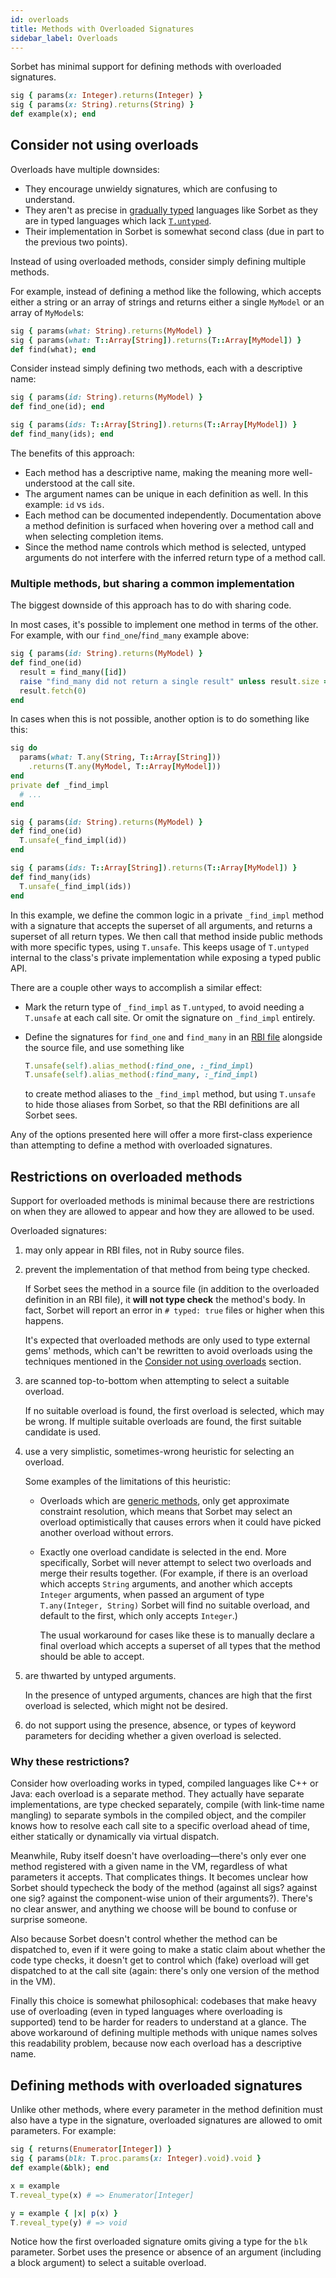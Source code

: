 ```yaml
---
id: overloads
title: Methods with Overloaded Signatures
sidebar_label: Overloads
---
```


Sorbet has minimal support for defining methods with overloaded signatures.

```ruby
sig { params(x: Integer).returns(Integer) }
sig { params(x: String).returns(String) }
def example(x); end
```

## Consider not using overloads

Overloads have multiple downsides:

- They encourage unwieldy signatures, which are confusing to understand.
- They aren't as precise in [gradually typed](gradual.md) languages like Sorbet
  as they are in typed languages which lack [`T.untyped`](untyped.md).
- Their implementation in Sorbet is somewhat second class (due in part to the
  previous two points).

Instead of using overloaded methods, consider simply defining multiple methods.

For example, instead of defining a method like the following, which accepts
either a string or an array of strings and returns either a single `MyModel` or
an array of `MyModel`s:

```ruby
sig { params(what: String).returns(MyModel) }
sig { params(what: T::Array[String]).returns(T::Array[MyModel]) }
def find(what); end
```

Consider instead simply defining two methods, each with a descriptive name:

```ruby
sig { params(id: String).returns(MyModel) }
def find_one(id); end

sig { params(ids: T::Array[String]).returns(T::Array[MyModel]) }
def find_many(ids); end
```

The benefits of this approach:

- Each method has a descriptive name, making the meaning more well-understood at
  the call site.
- The argument names can be unique in each definition as well. In this example:
  `id` vs `ids`.
- Each method can be documented independently. Documentation above a method
  definition is surfaced when hovering over a method call and when selecting
  completion items.
- Since the method name controls which method is selected, untyped arguments do
  not interfere with the inferred return type of a method call.

### Multiple methods, but sharing a common implementation

The biggest downside of this approach has to do with sharing code.

In most cases, it's possible to implement one method in terms of the other. For
example, with our `find_one`/`find_many` example above:

```ruby
sig { params(id: String).returns(MyModel) }
def find_one(id)
  result = find_many([id])
  raise "find_many did not return a single result" unless result.size == 1
  result.fetch(0)
end
```

In cases when this is not possible, another option is to do something like this:

```ruby
sig do
  params(what: T.any(String, T::Array[String]))
    .returns(T.any(MyModel, T::Array[MyModel]))
end
private def _find_impl
  # ...
end

sig { params(id: String).returns(MyModel) }
def find_one(id)
  T.unsafe(_find_impl(id))
end

sig { params(ids: T::Array[String]).returns(T::Array[MyModel]) }
def find_many(ids)
  T.unsafe(_find_impl(ids))
end
```

In this example, we define the common logic in a private `_find_impl` method
with a signature that accepts the superset of all arguments, and returns a
superset of all return types. We then call that method inside public methods
with more specific types, using `T.unsafe`. This keeps usage of `T.untyped`
internal to the class's private implementation while exposing a typed public
API.

There are a couple other ways to accomplish a similar effect:

- Mark the return type of `_find_impl` as `T.untyped`, to avoid needing a
  `T.unsafe` at each call site. Or omit the signature on `_find_impl` entirely.

- Define the signatures for `find_one` and `find_many` in an [RBI file](rbi.md)
  alongside the source file, and use something like

  ```ruby
  T.unsafe(self).alias_method(:find_one, :_find_impl)
  T.unsafe(self).alias_method(:find_many, :_find_impl)
  ```

  to create method aliases to the `_find_impl` method, but using `T.unsafe` to
  hide those aliases from Sorbet, so that the RBI definitions are all Sorbet
  sees.

Any of the options presented here will offer a more first-class experience than
attempting to define a method with overloaded signatures.

## Restrictions on overloaded methods

Support for overloaded methods is minimal because there are restrictions on when
they are allowed to appear and how they are allowed to be used.

Overloaded signatures:

1.  may only appear in RBI files, not in Ruby source files.

1.  prevent the implementation of that method from being type checked.

    If Sorbet sees the method in a source file (in addition to the overloaded
    definition in an RBI file), it **will not type check** the method's body. In
    fact, Sorbet will report an error in `# typed: true` files or higher when
    this happens.

    It's expected that overloaded methods are only used to type external gems'
    methods, which can't be rewritten to avoid overloads using the techniques
    mentioned in the
    [Consider not using overloads](#consider-not-using-overloads) section.

1.  are scanned top-to-bottom when attempting to select a suitable overload.

    If no suitable overload is found, the first overload is selected, which may
    be wrong. If multiple suitable overloads are found, the first suitable
    candidate is used.

1.  use a very simplistic, sometimes-wrong heuristic for selecting an overload.

    Some examples of the limitations of this heuristic:

    - Overloads which are [generic methods](generics.md), only get approximate
      constraint resolution, which means that Sorbet may select an overload
      optimistically that causes errors when it could have picked another
      overload without errors.

    - Exactly one overload candidate is selected in the end. More specifically,
      Sorbet will never attempt to select two overloads and merge their results
      together. (For example, if there is an overload which accepts `String`
      arguments, and another which accepts `Integer` arguments, when passed an
      argument of type `T.any(Integer, String)` Sorbet will find no suitable
      overload, and default to the first, which only accepts `Integer`.)

      The usual workaround for cases like these is to manually declare a final
      overload which accepts a superset of all types that the method should be
      able to accept.

1.  are thwarted by untyped arguments.

    In the presence of untyped arguments, chances are high that the first
    overload is selected, which might not be desired.

1.  do not support using the presence, absence, or types of keyword parameters
    for deciding whether a given overload is selected.

### Why these restrictions?

Consider how overloading works in typed, compiled languages like C++ or Java:
each overload is a separate method. They actually have separate implementations,
are type checked separately, compile (with link-time name mangling) to separate
symbols in the compiled object, and the compiler knows how to resolve each call
site to a specific overload ahead of time, either statically or dynamically via
virtual dispatch.

Meanwhile, Ruby itself doesn't have overloading—there's only ever one method
registered with a given name in the VM, regardless of what parameters it
accepts. That complicates things. It becomes unclear how Sorbet should typecheck
the body of the method (against all sigs? against one sig? against the
component-wise union of their arguments?). There's no clear answer, and anything
we choose will be bound to confuse or surprise someone.

Also because Sorbet doesn't control whether the method can be dispatched to,
even if it were going to make a static claim about whether the code type checks,
it doesn't get to control which (fake) overload will get dispatched to at the
call site (again: there's only one version of the method in the VM).

Finally this choice is somewhat philosophical: codebases that make heavy use of
overloading (even in typed languages where overloading is supported) tend to be
harder for readers to understand at a glance. The above workaround of defining
multiple methods with unique names solves this readability problem, because now
each overload has a descriptive name.

## Defining methods with overloaded signatures

Unlike other methods, where every parameter in the method definition must also
have a type in the signature, overloaded signatures are allowed to omit
parameters. For example:

```ruby
sig { returns(Enumerator[Integer]) }
sig { params(blk: T.proc.params(x: Integer).void).void }
def example(&blk); end

x = example
T.reveal_type(x) # => Enumerator[Integer]

y = example { |x| p(x) }
T.reveal_type(y) # => void
```

Notice how the first overloaded signature omits giving a type for the `blk`
parameter. Sorbet uses the presence or absence of an argument (including a block
argument) to select a suitable overload.
